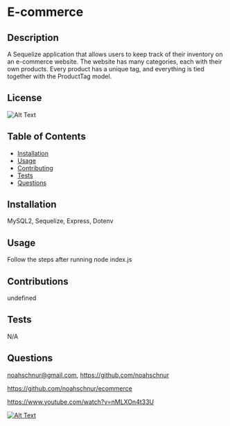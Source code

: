 # E-commerce

## Description

A Sequelize application that allows users to keep track of their inventory on an e-commerce website. The website has many categories, each with their own products. Every product has a unique tag, and everything is tied together with the ProductTag model.

## License

![Alt Text](https://img.shields.io/badge/License-ISC-Green)

## Table of Contents
- [Installation](#installation)
- [Usage](#usage)
- [Contributing](#contributing)
- [Tests](#tests)
- [Questions](#questions)

## Installation

MySQL2, Sequelize, Express, Dotenv

## Usage

Follow the steps after running node index.js

## Contributions

undefined

## Tests

N/A

## Questions

noahschnur@gmail.com, https://github.com/noahschnur

https://github.com/noahschnur/ecommerce

https://www.youtube.com/watch?v=nMLXOn4t33U

[![Alt Text](https://img.youtube.com/vi/nMLXOn4t33U/0.jpg)](https://www.youtube.com/watch?v=nMLXOn4t33U)